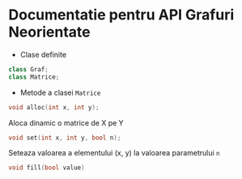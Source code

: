 # Documentatie pentru API Grafuri Neorientate

- Clase definite
```c++
class Graf;
class Matrice;
```

- Metode a clasei `Matrice`

```c++
void alloc(int x, int y);
```
Aloca dinamic o matrice de X pe Y

```c++
void set(int x, int y, bool n);
```
Seteaza valoarea a elementului (x, y) la valoarea parametrului `n`

```c++
void fill(bool value)
```

